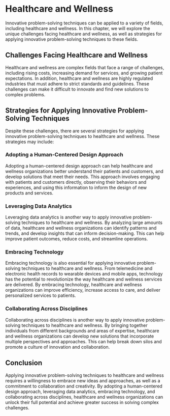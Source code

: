 Healthcare and Wellness
===========================================================================================

Innovative problem-solving techniques can be applied to a variety of fields, including healthcare and wellness. In this chapter, we will explore the unique challenges facing healthcare and wellness, as well as strategies for applying innovative problem-solving techniques to these fields.

Challenges Facing Healthcare and Wellness
-----------------------------------------

Healthcare and wellness are complex fields that face a range of challenges, including rising costs, increasing demand for services, and growing patient expectations. In addition, healthcare and wellness are highly regulated industries that must adhere to strict standards and guidelines. These challenges can make it difficult to innovate and find new solutions to complex problems.

Strategies for Applying Innovative Problem-Solving Techniques
-------------------------------------------------------------

Despite these challenges, there are several strategies for applying innovative problem-solving techniques to healthcare and wellness. These strategies may include:

### Adopting a Human-Centered Design Approach

Adopting a human-centered design approach can help healthcare and wellness organizations better understand their patients and customers, and develop solutions that meet their needs. This approach involves engaging with patients and customers directly, observing their behaviors and experiences, and using this information to inform the design of new products and services.

### Leveraging Data Analytics

Leveraging data analytics is another way to apply innovative problem-solving techniques to healthcare and wellness. By analyzing large amounts of data, healthcare and wellness organizations can identify patterns and trends, and develop insights that can inform decision-making. This can help improve patient outcomes, reduce costs, and streamline operations.

### Embracing Technology

Embracing technology is also essential for applying innovative problem-solving techniques to healthcare and wellness. From telemedicine and electronic health records to wearable devices and mobile apps, technology has the potential to revolutionize the way healthcare and wellness services are delivered. By embracing technology, healthcare and wellness organizations can improve efficiency, increase access to care, and deliver personalized services to patients.

### Collaborating Across Disciplines

Collaborating across disciplines is another way to apply innovative problem-solving techniques to healthcare and wellness. By bringing together individuals from different backgrounds and areas of expertise, healthcare and wellness organizations can develop new solutions that incorporate multiple perspectives and approaches. This can help break down silos and promote a culture of innovation and collaboration.

Conclusion
----------

Applying innovative problem-solving techniques to healthcare and wellness requires a willingness to embrace new ideas and approaches, as well as a commitment to collaboration and creativity. By adopting a human-centered design approach, leveraging data analytics, embracing technology, and collaborating across disciplines, healthcare and wellness organizations can unlock their full potential and achieve greater success in solving complex challenges.
